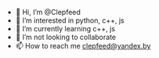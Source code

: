 - 👋 Hi, I’m @Clepfeed
- 👀 I’m interested in python, c++, js
- 🌱 I’m currently learning c++, js
- 💞️ I’m not looking to collaborate
- 📫 How to reach me clepfeed@yandex.by

<!---
Clepfeed/Clepfeed is a ✨ special ✨ repository because its `README.md` (this file) appears on your GitHub profile.
You can click the Preview link to take a look at your changes.
--->

